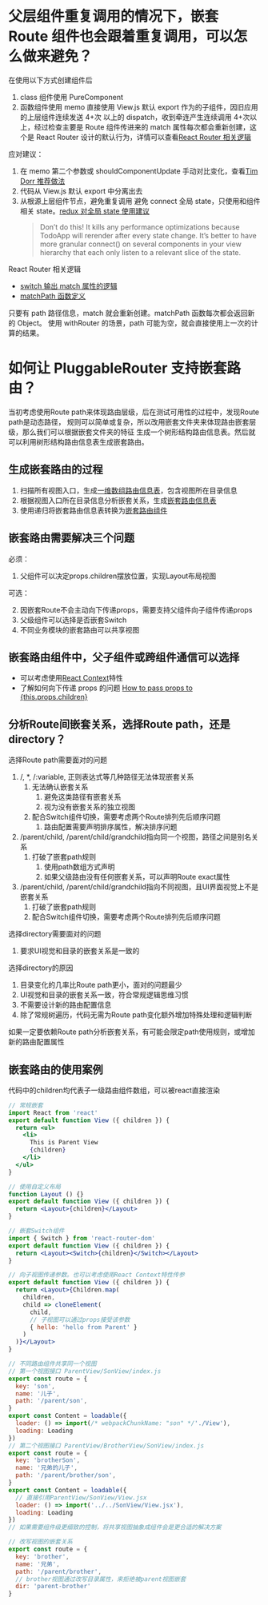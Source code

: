 # 父层组件重复调用的情况下，嵌套 Route 组件也会跟着重复调用，可以怎么做来避免？

在使用以下方式创建组件后

1. class 组件使用 PureComponent
2. 函数组件使用 memo
   直接使用 View.js 默认 export 作为<Route>的子组件，因旧应用的上层组件连续发送 4+次
   以上的 dispatch，收到牵连产生连续调用 4+次以上，经过检查主要是 Route 组件传进来的 match
   属性每次都会重新创建，这个是 React Router 设计的默认行为，详情可以查看[React Router 相关逻辑](#react-router-match)

应对建议：

1. 在 memo 第二个参数或 shouldComponentUpdate 手动对比变化，查看[Tim Dorr 推荐做法](https://github.com/ReactTraining/react-router/issues/6144#issuecomment-388238115)
2. 代码从 View.js 默认 export 中分离出去
3. 从根源上层组件节点，避免重复调用
   避免 connect 全局 state，只使用和组件相关 state。[redux 对全局 state 使用建议](https://react-redux.js.org/api/connect#example-usage)
   > Don’t do this! It kills any performance optimizations because TodoApp will rerender after every state change. It’s better to have more granular connect() on several components in your view hierarchy that each only listen to a relevant slice of the state.

React Router 相关逻辑<a name="react-router-match"></a>

- [switch 输出 match 属性的逻辑](https://github.com/ReactTraining/react-router/blob/ea44618e68f6a112e48404b2ea0da3e207daf4f0/packages/react-router/modules/Switch.js#L33)
- [matchPath 函数定义](https://github.com/ReactTraining/react-router/blob/29e02a301a6d2f73f6c009d973f87e004c83bea4/packages/react-router/modules/matchPath.js#L28)

只要有 path 路径信息，match 就会重新创建。matchPath 函数每次都会返回新的 Object。
使用 withRouter 的场景，path 可能为空，就会直接使用上一次的计算的结果。

# 如何让 PluggableRouter 支持嵌套路由？<a name="nested-routes"></a>

当初考虑使用Route path来体现路由层级，后在测试可用性的过程中，发现Route path是动态路径，
规则可以简单或复杂，所以改用嵌套文件夹来体现路由嵌套层级，那么我们可以根据嵌套文件夹的特征
生成一个树形结构路由信息表。然后就可以利用树形结构路由信息表生成嵌套路由。

## 生成嵌套路由的过程
1. 扫描所有视图入口，生成[一维数组路由信息表](./nestingRoutes/defArrRoutes.js)，包含视图所在目录信息
2. 根据视图入口所在目录信息分析嵌套关系，生成[嵌套路由信息表](./nestingRoutes/defTreeRoutes.js)
3. 使用递归将嵌套路由信息表转换为[嵌套路由组件](./nestingRoutes/treeRoutesJSX.jsx)

## 嵌套路由需要解决三个问题

必须：

1. 父组件可以决定props.children摆放位置，实现Layout布局视图

可选：

2. 因嵌套Route不会主动向下传递props，需要支持父组件向子组件传递props
3. 父级组件可以选择是否嵌套Switch
4. 不同业务模块的嵌套路由可以共享视图

## 嵌套路由组件中，父子组件或跨组件通信可以选择

- 可以考虑使用[React Context](https://reactjs.org/docs/context.html)特性
- 了解如何向下传递 props 的问题 [How to pass props to {this.props.children}](https://stackoverflow.com/questions/32370994/how-to-pass-props-to-this-props-children)

## 分析Route间嵌套关系，选择Route path，还是directory？

选择Route path需要面对的问题
1. /, *, /:variable, 正则表达式等几种路径无法体现嵌套关系
    1. 无法确认嵌套关系
        1. 避免这类路径有嵌套关系
        2. 视为没有嵌套关系的独立视图
    2. 配合Switch组件切换，需要考虑两个Route排列先后顺序问题
        1. 路由配置需要声明排序属性，解决排序问题
2. /parent/child, /parent/child/grandchild指向同一个视图，路径之间是别名关系
    1. 打破了嵌套path规则
        1. 使用path数组方式声明
        2. 如果父级路由没有任何嵌套关系，可以声明Route exact属性
3. /parent/child, /parent/child/grandchild指向不同视图，且UI界面视觉上不是嵌套关系
    1. 打破了嵌套path规则
    2. 配合Switch组件切换，需要考虑两个Route排列先后顺序问题

选择directory需要面对的问题
1. 要求UI视觉和目录的嵌套关系是一致的

选择directory的原因
1. 目录变化的几率比Route path更小，面对的问题最少
2. UI视觉和目录的嵌套关系一致，符合常规逻辑思维习惯
3. 不需要设计新的路由配置信息
4. 除了常规树遍历，代码无需为Route path变化额外增加特殊处理和逻辑判断

如果一定要依赖Route path分析嵌套关系，有可能会限定path使用规则，或增加新的路由配置属性

## 嵌套路由的使用案例
代码中的children均代表子一级路由组件数组，可以被react直接渲染
```jsx harmony
// 常规嵌套
import React from 'react'
export default function View ({ children }) {
  return <ul>
    <li>
      This is Parent View
      {children}
    </li>
  </ul>
}

// 使用自定义布局
function Layout () {}
export default function View ({ children }) {
  return <Layout>{children}</Layout>
}

// 嵌套Switch组件
import { Switch } from 'react-router-dom'
export default function View ({ children }) {
  return <Layout><Switch>{children}</Switch></Layout>
}

// 向子视图传递参数。也可以考虑使用React Context特性传参
export default function View ({ children }) {
  return <Layout>{Children.map(
    children,
    child => cloneElement(
      child,
      // 子视图可以通过props接受该参数
      { hello: 'hello from Parent' }
    )
  )}</Layout>
}

// 不同路由组件共享同一个视图
// 第一个视图接口 ParentView/SonView/index.js
export const route = {
  key: 'son',
  name: '儿子',
  path: '/parent/son',
}
export const Content = loadable({
  loader: () => import(/* webpackChunkName: "son" */'./View'),
  loading: Loading
})
// 第二个视图接口 ParentView/BrotherView/SonView/index.js
export const route = {
  key: 'brotherSon',
  name: '兄弟的儿子',
  path: '/parent/brother/son',
}
export const Content = loadable({
  // 直接引用ParentView/SonView/View.jsx
  loader: () => import('../../SonView/View.jsx'),
  loading: Loading
})
// 如果需要组件级更细致的控制，将共享视图抽象成组件会是更合适的解决方案

// 改写视图的嵌套关系
export const route = {
  key: 'brother',
  name: '兄弟',
  path: '/parent/brother',
  // brother视图通过改写目录属性，来拒绝被parent视图嵌套
  dir: 'parent-brother'
}
```
